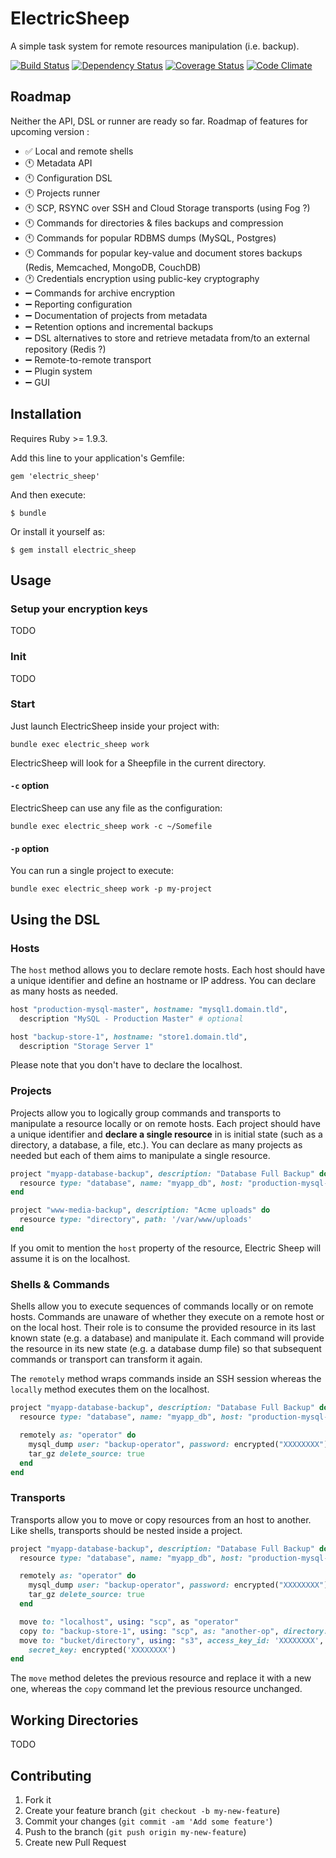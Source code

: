 # ElectricSheep

A simple task system for remote resources manipulation (i.e. backup).

[![Build Status](https://travis-ci.org/servebox/electric_sheep.png)](https://travis-ci.org/servebox/electric_sheep)
[![Dependency Status](https://gemnasium.com/servebox/electric_sheep.png)](https://gemnasium.com/servebox/electric_sheep)
[![Coverage Status](https://coveralls.io/repos/servebox/electric_sheep/badge.png)](https://coveralls.io/r/servebox/electric_sheep)
[![Code Climate](https://codeclimate.com/github/servebox/electric_sheep.png)](https://codeclimate.com/github/servebox/electric_sheep)

## Roadmap

Neither the API, DSL or runner are ready so far. Roadmap of features for upcoming version :

* :white_check_mark: Local and remote shells
* :clock11: Metadata API
* :clock11: Configuration DSL
* :clock11: Projects runner
* :clock11: SCP, RSYNC over SSH and Cloud Storage transports (using Fog ?)
* :clock11: Commands for directories & files backups and compression
* :clock11: Commands for popular RDBMS dumps (MySQL, Postgres)
* :clock11: Commands for popular key-value and document stores backups (Redis, Memcached, MongoDB, CouchDB)
* :clock1: Credentials encryption using public-key cryptography
* :heavy_minus_sign: Commands for archive encryption
* :heavy_minus_sign: Reporting configuration
* :heavy_minus_sign: Documentation of projects from metadata
* :heavy_minus_sign: Retention options and incremental backups
* :heavy_minus_sign: DSL alternatives to store and retrieve metadata from/to an external repository (Redis ?)
* :heavy_minus_sign: Remote-to-remote transport
* :heavy_minus_sign: Plugin system
* :heavy_minus_sign: GUI


## Installation

Requires Ruby >= 1.9.3.

Add this line to your application's Gemfile:

    gem 'electric_sheep'

And then execute:

    $ bundle

Or install it yourself as:

    $ gem install electric_sheep

## Usage

### Setup your encryption keys

TODO

### Init

TODO

### Start

Just launch ElectricSheep inside your project with:

```
bundle exec electric_sheep work
```

ElectricSheep will look for a Sheepfile in the current directory.

#### `-c` option

ElectricSheep can use any file as the configuration:

```
bundle exec electric_sheep work -c ~/Somefile
```

#### `-p` option

You can run a single project to execute:

```
bundle exec electric_sheep work -p my-project
```

## Using the DSL

### Hosts

The `host` method allows you to declare remote hosts. Each host should have a unique identifier
and define an hostname or IP address. You can declare as many hosts as needed.

```ruby
host "production-mysql-master", hostname: "mysql1.domain.tld",
  description "MySQL - Production Master" # optional

host "backup-store-1", hostname: "store1.domain.tld",
  description "Storage Server 1"
```

Please note that you don't have to declare the localhost.

### Projects

Projects allow you to logically group commands and transports to manipulate a resource locally or
on remote hosts. Each project should have a unique identifier and **declare a single resource** in
is initial state (such as a directory, a database, a file, etc.). You can declare as many projects
as needed but each of them aims to manipulate a single resource.

```ruby
project "myapp-database-backup", description: "Database Full Backup" do
  resource type: "database", name: "myapp_db", host: "production-mysql-master"
end

project "www-media-backup", description: "Acme uploads" do
  resource type: "directory", path: '/var/www/uploads'
end
```

If you omit to mention the `host` property of the resource, Electric Sheep will assume it is on
the localhost.

### Shells & Commands

Shells allow you to execute sequences of commands locally or on remote hosts. Commands are unaware
of whether they execute on a remote host or on the local host. Their role is to consume the
provided resource in its last known state (e.g. a database) and manipulate it. Each command will
provide the resource in its new state (e.g. a database dump file) so that subsequent commands or
transport can transform it again.

The `remotely` method wraps commands inside an SSH session whereas the `locally` method
executes them on the localhost.

```ruby
project "myapp-database-backup", description: "Database Full Backup" do
  resource type: "database", name: "myapp_db", host: "production-mysql-master"

  remotely as: "operator" do
    mysql_dump user: "backup-operator", password: encrypted("XXXXXXXX")
    tar_gz delete_source: true
  end
end
```

### Transports

Transports allow you to move or copy resources from an host to another. Like shells, transports
should be nested inside a project.

```ruby
project "myapp-database-backup", description: "Database Full Backup" do
  resource type: "database", name: "myapp_db", host: "production-mysql-master"

  remotely as: "operator" do
    mysql_dump user: "backup-operator", password: encrypted("XXXXXXXX")
    tar_gz delete_source: true
  end

  move to: "localhost", using: "scp", as "operator"
  copy to: "backup-store-1", using: "scp", as: "another-op", directory: '/srv/backups/'
  move to: "bucket/directory", using: "s3", access_key_id: 'XXXXXXXX',
    secret_key: encrypted('XXXXXXXX')
end
```

The `move` method deletes the previous resource and replace it with a new one, whereas the `copy`
command let the previous resource unchanged.

## Working Directories

TODO

## Contributing

1. Fork it
2. Create your feature branch (`git checkout -b my-new-feature`)
3. Commit your changes (`git commit -am 'Add some feature'`)
4. Push to the branch (`git push origin my-new-feature`)
5. Create new Pull Request


